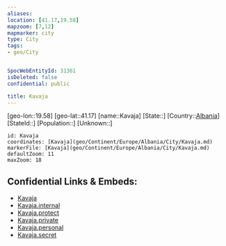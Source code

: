 ```yaml
---
aliases: 
location: [41.17,19.58]
mapzoom: [7,12] 
mapmarker: city 
type: City
tags:
- geo/City


SpocWebEntityId: 31361
isDeleted: false
confidential: public

title: Kavaja
---
```

[geo-lon::19.58]
[geo-lat::41.17]
[name::Kavaja]
[State::]
[Country::[Albania](geo/Continent/Europe/Albania.md)]
[StateId::]
[Population::]
[Unknown::]


```leaflet
id: Kavaja
coordinates: [Kavaja](geo/Continent/Europe/Albania/City/Kavaja.md)
markerFile: [Kavaja](geo/Continent/Europe/Albania/City/Kavaja.md)
defaultZoom: 11 
maxZoom: 18
```


## Confidential Links & Embeds: 
- [Kavaja](../../../../../../_public/geo/Continent/Europe/Albania/City/Kavaja.md) 
- [Kavaja.internal](../../../../../../_internal/geo/Continent/Europe/Albania/City/Kavaja.internal.md) 
- [Kavaja.protect](../../../../../../_protect/geo/Continent/Europe/Albania/City/Kavaja.protect.md) 
- [Kavaja.private](../../../../../../_private/geo/Continent/Europe/Albania/City/Kavaja.private.md) 
- [Kavaja.personal](../../../../../../_personal/geo/Continent/Europe/Albania/City/Kavaja.personal.md) 
- [Kavaja.secret](../../../../../../_secret/geo/Continent/Europe/Albania/City/Kavaja.secret.md) 
